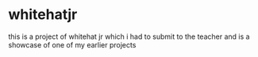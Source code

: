 # whitehatjr
this is a project of whitehat jr which i had to submit to the teacher and is a showcase of one of my earlier projects
